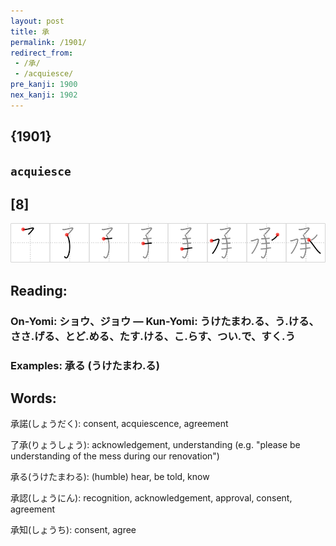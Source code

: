 ```yaml
---
layout: post
title: 承
permalink: /1901/
redirect_from:
 - /承/
 - /acquiesce/
pre_kanji: 1900
nex_kanji: 1902
---
```


## {1901}

## `acquiesce`

## [8]

<div class="stroke"><img src="../images/E689BF.png" /></div>

## Reading:

### On-Yomi: ショウ、ジョウ &mdash; Kun-Yomi: うけたまわ.る、う.ける、ささ.げる、とど.める、たす.ける、こ.らす、つい.で、すく.う

### Examples: 承る (うけたまわ.る)

## Words:

承諾(しょうだく): consent, acquiescence, agreement

了承(りょうしょう): acknowledgement, understanding (e.g. "please be understanding of the mess during our renovation")

承る(うけたまわる): (humble) hear, be told, know

承認(しょうにん): recognition, acknowledgement, approval, consent, agreement

承知(しょうち): consent, agree
